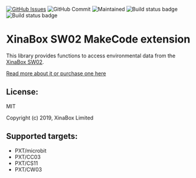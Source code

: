 [![GitHub Issues](https://img.shields.io/github/issues/xinabox/pxt-SW02.svg)](https://github.com/xinabox/pxt-SW02/issues) 
![GitHub Commit](https://img.shields.io/github/last-commit/xinabox/pxt-SW02) 
![Maintained](https://img.shields.io/maintenance/yes/2020) 
![Build status badge](https://github.com/xinabox/pxt-SW02/workflows/maker/badge.svg)
![Build status badge](https://github.com/xinabox/pxt-SW02/workflows/microbit/badge.svg)
# XinaBox SW02 MakeCode extension

This library provides functions to access environmental data from the [XinaBox SW02](https://xinabox.cc/products/sw02).

[Read more about it or purchase one here](https://xinabox.cc/products/sw02)

## License:

MIT

Copyright (c) 2019, XinaBox Limited

## Supported targets:

* PXT/microbit
* PXT/CC03
* PXT/CS11
* PXT/CW03
